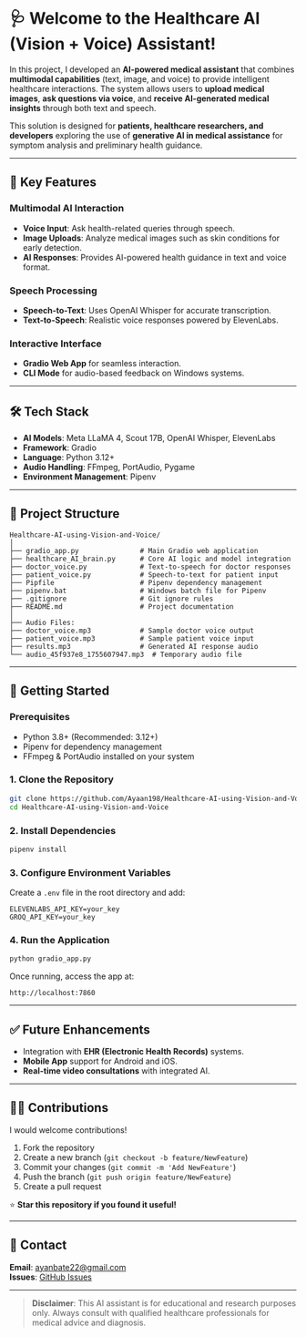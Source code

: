 # 🩺 Welcome to the Healthcare AI (Vision + Voice) Assistant!
In this project, I developed an **AI-powered medical assistant** that combines **multimodal capabilities** (text, image, and voice) to provide intelligent healthcare interactions. The system allows users to **upload medical images**, **ask questions via voice**, and **receive AI-generated medical insights** through both text and speech.

This solution is designed for **patients, healthcare researchers, and developers** exploring the use of **generative AI in medical assistance** for symptom analysis and preliminary health guidance.

---

## 🚀 Key Features
### Multimodal AI Interaction
- **Voice Input**: Ask health-related queries through speech.
- **Image Uploads**: Analyze medical images such as skin conditions for early detection.
- **AI Responses**: Provides AI-powered health guidance in text and voice format.

### Speech Processing
- **Speech-to-Text**: Uses OpenAI Whisper for accurate transcription.
- **Text-to-Speech**: Realistic voice responses powered by ElevenLabs.

### Interactive Interface
- **Gradio Web App** for seamless interaction.
- **CLI Mode** for audio-based feedback on Windows systems.

---

## 🛠️ Tech Stack
- **AI Models**: Meta LLaMA 4, Scout 17B, OpenAI Whisper, ElevenLabs
- **Framework**: Gradio
- **Language**: Python 3.12+
- **Audio Handling**: FFmpeg, PortAudio, Pygame
- **Environment Management**: Pipenv

---

## 📂 Project Structure
```plaintext
Healthcare-AI-using-Vision-and-Voice/
│
├── gradio_app.py               # Main Gradio web application
├── healthcare_AI_brain.py      # Core AI logic and model integration
├── doctor_voice.py             # Text-to-speech for doctor responses
├── patient_voice.py            # Speech-to-text for patient input
├── Pipfile                     # Pipenv dependency management
├── pipenv.bat                  # Windows batch file for Pipenv
├── .gitignore                  # Git ignore rules
├── README.md                   # Project documentation
│
├── Audio Files:
├── doctor_voice.mp3            # Sample doctor voice output
├── patient_voice.mp3           # Sample patient voice input
├── results.mp3                 # Generated AI response audio
└── audio_45f937e8_1755607947.mp3  # Temporary audio file
```

---

## 🚀 Getting Started
### Prerequisites
- Python 3.8+ (Recommended: 3.12+)
- Pipenv for dependency management
- FFmpeg & PortAudio installed on your system

### 1. Clone the Repository
```bash
git clone https://github.com/Ayaan198/Healthcare-AI-using-Vision-and-Voice.git
cd Healthcare-AI-using-Vision-and-Voice
```

### 2. Install Dependencies
```bash
pipenv install
```

### 3. Configure Environment Variables
Create a `.env` file in the root directory and add:
```env
ELEVENLABS_API_KEY=your_key
GROQ_API_KEY=your_key
```

### 4. Run the Application
```bash
python gradio_app.py
```

Once running, access the app at:
```
http://localhost:7860
```

---

## ✅ Future Enhancements
- Integration with **EHR (Electronic Health Records)** systems.
- **Mobile App** support for Android and iOS.
- **Real-time video consultations** with integrated AI.

---

## 👨‍💻 Contributions
I would welcome contributions!
1. Fork the repository
2. Create a new branch (`git checkout -b feature/NewFeature`)
3. Commit your changes (`git commit -m 'Add NewFeature'`)
4. Push the branch (`git push origin feature/NewFeature`)
5. Create a pull request

⭐ **Star this repository if you found it useful!**

---

## 📧 Contact
**Email**: ayanbate22@gmail.com  
**Issues**: [GitHub Issues](https://github.com/Ayaan198/Healthcare-AI-using-Vision-and-Voice/issues)

---

> **Disclaimer**: This AI assistant is for educational and research purposes only. Always consult with qualified healthcare professionals for medical advice and diagnosis.
